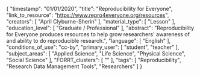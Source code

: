 {
    "timestamp": "01/01/2020",
    "title": "Reproducibility for Everyone",
    "link_to_resource": "https://www.repro4everyone.org/resources",
    "creators": [
        "April Clyburne-Sherin"
    ],
    "material_type": [
        "Lesson"
    ],
    "education_level": [
        "Graduate / Professional"
    ],
    "abstract": "Reproducibility for Everyone produces resources to help grow researchers' awareness of and ability to do reproducible research.",
    "language": [
        "English"
    ],
    "conditions_of_use": "cc-by",
    "primary_user": [
        "student",
        "teacher"
    ],
    "subject_areas": [
        "Applied Science",
        "Life Science",
        "Physical Science",
        "Social Science"
    ],
    "FORRT_clusters": [
        ""
    ],
    "tags": [
        "Reproducibility",
        "Research Data Management Tools",
        "Researchers"
    ]
}